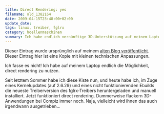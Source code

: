 ```yaml
---
title: Direct Rendering: yes
filename: old_1382164
date: 2009-04-15T23:48:00+02:00
update_date:
tags: linux, treiber, fglrx
category: hoellenmaschinen
summary: Ich habe endlich vernünftige 3D-Unterstützung auf meinem Laptop.
---
```

Dieser Eintrag wurde ursprünglich auf meinem [alten Blog veröffentlicht](https://stu.blogger.de/stories/1382164/). Dieser Eintrag hier ist eine Kopie mit kleinen technischen Anpassungen.

Ich fasse es nicht! Ich habe auf meinem Laptop endlich die Möglichkeit, direct rendering zu nutzen.

Seit letztem Sommer habe ich diese Kiste nun, und heute habe ich, im Zuge eines Kernelupdates (auf 2.6.29) und eines nicht funktionierenden Ebuilds die neueste Treiberversion des fglrx-Treibers heruntergeladen und manuell installiert. Jetzt funktioniert direct rendering. Dummerweise flackern 3D-Anwendungen bei Compiz immer noch. Naja, vielleicht wird ihnen das auch irgendwann ausgetrieben…
